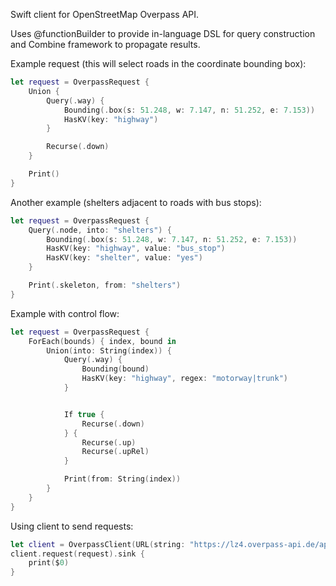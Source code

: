 Swift client for OpenStreetMap Overpass API.

Uses @functionBuilder to provide in-language DSL for query construction and Combine framework to propagate results.

Example request (this will select roads in the coordinate bounding box):

```swift
let request = OverpassRequest {
    Union {
        Query(.way) {
            Bounding(.box(s: 51.248, w: 7.147, n: 51.252, e: 7.153))
            HasKV(key: "highway")
        }

        Recurse(.down)
    }

    Print()
}
```

Another example (shelters adjacent to roads with bus stops):

```swift
let request = OverpassRequest {
    Query(.node, into: "shelters") {
        Bounding(.box(s: 51.248, w: 7.147, n: 51.252, e: 7.153))
        HasKV(key: "highway", value: "bus_stop")
        HasKV(key: "shelter", value: "yes")
    }

    Print(.skeleton, from: "shelters")
}
```

Example with control flow:

```swift
let request = OverpassRequest {
    ForEach(bounds) { index, bound in
        Union(into: String(index)) {
            Query(.way) {
                Bounding(bound)
                HasKV(key: "highway", regex: "motorway|trunk")
            }


            If true {
                Recurse(.down)
            } {
                Recurse(.up)
                Recurse(.upRel)
            }

            Print(from: String(index))
        }
    }
}
```

Using client to send requests:

```swift
let client = OverpassClient(URL(string: "https://lz4.overpass-api.de/api/interpreter")!)
client.request(request).sink {
    print($0)
}
```

